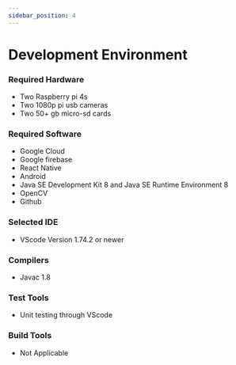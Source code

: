 ```yaml
---
sidebar_position: 4
---
```


# Development Environment
### Required Hardware
- Two Raspberry pi 4s
- Two 1080p pi usb cameras
- Two 50+ gb micro-sd cards

### Required Software
- Google Cloud
- Google firebase
- React Native
- Android
- Java SE Development Kit 8 and Java SE Runtime Environment 8
- OpenCV
- Github

### Selected IDE
- VScode Version 1.74.2 or newer

### Compilers
- Javac 1.8

### Test Tools
- Unit testing through VScode

### Build Tools
- Not Applicable